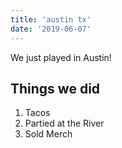 ```yaml
---
title: 'austin tx' 
date: '2019-06-07'
---
```


We just played in Austin! 

## Things we did 

1. Tacos
2. Partied at the River
3. Sold Merch
